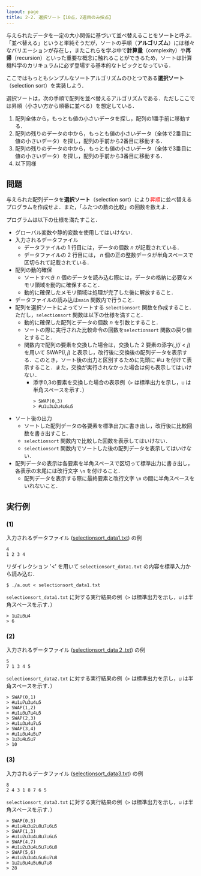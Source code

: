 ```yaml
---
layout: page
title: 2-2. 選択ソート【10点，2週目のみ採点】
---
```


与えられたデータを一定の大小関係に基づいて並べ替えることを**ソート**と呼ぶ．
「並べ替える」というと単純そうだが，ソートの手順（**アルゴリズム**）には様々なバリエーションが存在し，またこれらを学ぶ中で**計算量**（complexity）や**再帰**（recursion）といった重要な概念に触れることができるため，ソートは計算機科学のカリキュラムに必ず登場する基本的なトピックとなっている．

ここではもっともシンプルなソートアルゴリズムのひとつである**選択ソート**（selection sort）を実装しよう．

選択ソートは，次の手順で配列を並べ替えるアルゴリズムである．ただしここでは昇順（小さい方から順番に並べる）を想定している．

1. 配列全体から，もっとも値の小さいデータを探し，配列の1番手前に移動する．
2. 配列の残りのデータの中から，もっとも値の小さいデータ（全体で2番目に値の小さいデータ）を探し，配列の手前から2番目に移動する．
3. 配列の残りのデータの中から，もっとも値の小さいデータ（全体で3番目に値の小さいデータ）を探し，配列の手前から3番目に移動する．
4. 以下同様

## 問題
与えられた配列データを**選択ソート**（selection sort）により<font color="red">昇順</font>に並べ替えるプログラムを作成せよ．また，「ふたつの数の比較」の回数を数えよ．

プログラムは以下の仕様を満たすこと．

- グローバル変数や静的変数を使用してはいけない．
- 入力されるデータファイル
    - データファイルの 1 行目には，データの個数 $n$ が記載されている．
    - データファイルの 2 行目には， $n$ 個の正の整数データが半角スペースで区切られて記載されている．
- 配列の動的確保
    - ソートすべき $n$ 個のデータを読み込む際には，データの格納に必要なメモリ領域を動的に確保すること．
    - 動的に確保したメモリ領域は処理が完了した後に解放すること．
- データファイルの読み込は`main` 関数内で行うこと.
- 配列を選択ソートによってソートする `selectionsort` 関数を作成すること．ただし，`selectionsort` 関数は以下の仕様を満すこと．
	- 動的に確保した配列とデータの個数 $n$ を引数とすること．
	- ソートの際に実行された比較命令の回数を`selectionsort` 関数の戻り値とすること．
	- 関数内で配列の要素を交換した場合は，交換した 2 要素の添字$i,j(i<j)$を用いて SWAP$(i,j)$ と表示し，改行後に交換後の配列データを表示する．このとき，ソート後の出力と区別するために先頭に #⊔ を付けて表示すること．また，交換が実行されなかった場合は何も表示してはいけない．
	  - 添字0,3の要素を交換した場合の表示例（`>` は標準出力を示し，`⊔` は半角スペースを示す．）
		```
		> SWAP(0,3)
		> #⊔1⊔3⊔2⊔4⊔6⊔5 
		```
- ソート後の出力
    - ソートした配列データの各要素を標準出力に書き出し，改行後に比較回数を書き出すこと．
	- `selectionsort` 関数内で比較した回数を表示してはいけない．
    - `selectionsort` 関数内でソートした後の配列データを表示してはいけない．
- 配列データの表示は各要素を半角スペースで区切って標準出力に書き出し，各表示の末尾には改行文字 `\n` を付けること．
	- 配列データを表示する際に最終要素と改行文字 `\n` の間に半角スペースをいれないこと．



## 実行例

### (1)

入力されるデータファイル ([selectionsort_data1.txt](./selectionsort_data1.txt)) の例

```
4
1 2 3 4
```

リダイレクション '<' を用いて `selectionsort_data1.txt` の内容を標準入力から読み込む．

```
$ ./a.out < selectionsort_data1.txt
```

`selectionsort_data1.txt` に対する実行結果の例（`>` は標準出力を示し，`⊔` は半角スペースを示す．）

```
> 1⊔2⊔3⊔4
> 6
```

### (2)

入力されるデータファイル ([selectionsort_data２.txt](./selectionsort_data2.txt)) の例

```
5
7 1 3 4 5
```

`selectionsort_data2.txt` に対する実行結果の例（`>` は標準出力を示し，`⊔` は半角スペースを示す．）

```
> SWAP(0,1)
> #⊔1⊔7⊔3⊔4⊔5
> SWAP(1,2)
> #⊔1⊔3⊔7⊔4⊔5
> SWAP(2,3)
> #⊔1⊔3⊔4⊔7⊔5
> SWAP(3,4)
> #⊔1⊔3⊔4⊔5⊔7
> 1⊔3⊔4⊔5⊔7
> 10
```

### (3)

入力されるデータファイル ([selectionsort_data3.txt](./selectionsort_data3.txt)) の例

```
8
2 4 3 1 8 7 6 5
```

`selectionsort_data3.txt` に対する実行結果の例（`>` は標準出力を示し，`⊔` は半角スペースを示す．）

```
> SWAP(0,3)
> #⊔1⊔4⊔3⊔2⊔8⊔7⊔6⊔5
> SWAP(1,3)
> #⊔1⊔2⊔3⊔4⊔8⊔7⊔6⊔5
> SWAP(4,7)
> #⊔1⊔2⊔3⊔4⊔5⊔7⊔6⊔8
> SWAP(5,6)
> #⊔1⊔2⊔3⊔4⊔5⊔6⊔7⊔8
> 1⊔2⊔3⊔4⊔5⊔6⊔7⊔8
> 28
```
